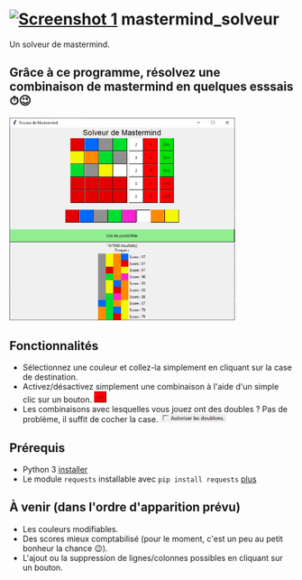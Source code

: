 <h1><a href="https://github.com/sev1527/mastermind_solveur/blob/main/programme/icone.ico?raw=true"><img alt="Screenshot 1" src="https://github.com/sev1527/mastermind_solveur/blob/main/programme/icone.ico?raw=true" height="30px"></a> mastermind_solveur</h1>
Un solveur de mastermind.

<h2>Grâce à ce programme, résolvez une combinaison de mastermind en quelques esssais ⏱😉</h2>  
<a href="https://github.com/sev1527/mastermind_solveur/blob/main/metadata/capture.jpg?raw=true"><img width=400 alt="Capture d'écran de la page principale du programme."
src="https://github.com/sev1527/mastermind_solveur/blob/main/metadata/capture.jpg?raw=true"></a>

<h2>Fonctionnalités</h2>
<ul>
  <li>Sélectionnez une couleur et collez-la simplement en cliquant sur la case de destination.</li>
  <li>Activez/désactivez simplement une combinaison à l'aide d'un simple clic sur un bouton. <img alt="animation" src="https://github.com/sev1527/mastermind_solveur/blob/main/metadata/capture_bouton.gif?raw=true" height="20px">
</li>
  <li>Les combinaisons avec lesquelles vous jouez ont des doubles ? Pas de problème, il suffit de cocher la case. <img alt="animation"
src="https://github.com/sev1527/mastermind_solveur/blob/main/metadata/capture_doublons.gif?raw=true" height="15px"></li>
</ul>

<h2>Prérequis</h2>
<ul>
  <li>Python 3 <a href="https://www.python.org/downloads/">installer</a></li>
  <li>Le module <code>requests</code> installable avec <code>pip install requests</code> <a href="https://pypi.org/project/requests2/">plus</a></li>
</ul>

<h2>À venir (dans l'ordre d'apparition prévu)</h2>
<ul>
  <li>Les couleurs modifiables.</li>
  <li>Des scores mieux comptabilisé (pour le moment, c'est un peu au petit bonheur la chance 😉).</l>
  <li>L'ajout ou la suppression de lignes/colonnes possibles en cliquant sur un bouton.</li>
</ul>
